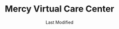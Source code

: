 ---
layout: location-page
date: Last Modified
description: "Local COVID-19 testing is available at Mercy Virtual Care Center in Chesterfield, Missouri, USA."
permalink: "locations/missouri/chesterfield/mercy-virtual-care-center/"
tags:
  - locations
  - missouri
title: Mercy Virtual Care Center
state: Missouri
stateAbbr: MO
hood: Chesterfield
address: 15740 S Outer Forty Rd
city: Chesterfield
zip: 63017
mapUrl: "http://maps.apple.com/?q=Mercy+Virtual+Care+Center&address=15740+S+Outer+Forty+Rd,Chesterfield,Missouri,63017"
locationType: Drive-thru
phone: 314-251-0500
website: https://www.mercy.net/service/covid-19/
onlineBooking: undefined
closed: undefined
closedUpdate: April 15th, 2020
notes: "By appointment only. Only for individuals with symptoms. Limited test kits available. Requires phone screen. Requires doctor's referral."
days: Hours unknown
ctaMessage: Learn more
ctaUrl: "https://www.mercy.net/service/covid-19/"
---